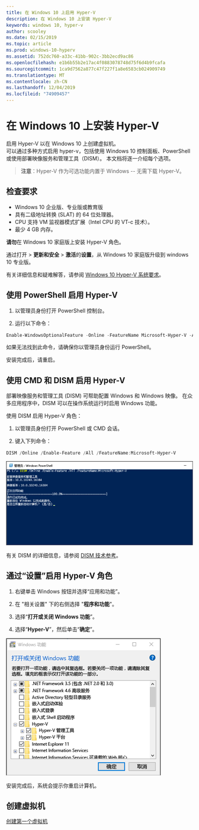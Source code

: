 ```yaml
---
title: 在 Windows 10 上启用 Hyper-V
description: 在 Windows 10 上安装 Hyper-V
keywords: windows 10, hyper-v
author: scooley
ms.date: 02/15/2019
ms.topic: article
ms.prod: windows-10-hyperv
ms.assetid: 752dc760-a33c-41bb-902c-3bb2ecd9ac86
ms.openlocfilehash: e1b6b55b2e17ac4f0883078748d75f6d4b9fcafa
ms.sourcegitcommit: 1ca9d7562a877c47f227f1a8e6583cb024909749
ms.translationtype: MT
ms.contentlocale: zh-CN
ms.lasthandoff: 12/04/2019
ms.locfileid: "74909457"
---
```

# <a name="install-hyper-v-on-windows-10"></a>在 Windows 10 上安装 Hyper-V

启用 Hyper-V 以在 Windows 10 上创建虚拟机。  
可以通过多种方式启用 hyper-v，包括使用 Windows 10 控制面板、PowerShell 或使用部署映像服务和管理工具（DISM）。 本文档将逐一介绍每个选项。

> **注意**：Hyper-V 作为可选功能内置于 Windows -- 无需下载 Hyper-V。

## <a name="check-requirements"></a>检查要求

* Windows 10 企业版、专业版或教育版
* 具有二级地址转换 (SLAT) 的 64 位处理器。
* CPU 支持 VM 监视器模式扩展（Intel CPU 的 VT-c 技术）。
* 最少 4 GB 内存。

**请勿**在 Windows 10 家庭版上安装 Hyper-V 角色。

通过打开 > **更新和安全** > **激活**的**设置**，从 Windows 10 家庭版升级到 windows 10 专业版。

有关详细信息和疑难解答，请参阅 [Windows 10 Hyper-V 系统要求](../reference/hyper-v-requirements.md)。

## <a name="enable-hyper-v-using-powershell"></a>使用 PowerShell 启用 Hyper-V

1. 以管理员身份打开 PowerShell 控制台。

2. 运行以下命令：

  ```powershell
  Enable-WindowsOptionalFeature -Online -FeatureName Microsoft-Hyper-V -All
  ```

  如果无法找到此命令，请确保你以管理员身份运行 PowerShell。

安装完成后，请重启。

## <a name="enable-hyper-v-with-cmd-and-dism"></a>使用 CMD 和 DISM 启用 Hyper-V

部署映像服务和管理工具 (DISM) 可帮助配置 Windows 和 Windows 映像。  在众多应用程序中，DISM 可以在操作系统运行时启用 Windows 功能。

使用 DISM 启用 Hyper-V 角色：

1. 以管理员身份打开 PowerShell 或 CMD 会话。

1. 键入下列命令：

  ```powershell
  DISM /Online /Enable-Feature /All /FeatureName:Microsoft-Hyper-V
  ```

  ![显示正在启用 Hyper-V 的控制台窗口。](media/dism_upd.png)

有关 DISM 的详细信息，请参阅 [DISM 技术参考](<https://docs.microsoft.com/previous-versions/windows/it-pro/windows-8.1-and-8/hh824821(v=win.10)>)。

## <a name="enable-the-hyper-v-role-through-settings"></a>通过“设置”启用 Hyper-V 角色

1. 右键单击 Windows 按钮并选择“应用和功能”。

2. 在 "相关设置" 下的右侧选择 "**程序和功能**"。 

3. 选择“**打开或关闭 Windows 功能**”。

4. 选择“**Hyper-V**”，然后单击“**确定**”。

![Windows 程序和功能对话框](media/enable_role_upd.png)

安装完成后，系统会提示你重启计算机。

## <a name="make-virtual-machines"></a>创建虚拟机

[创建第一个虚拟机](quick-create-virtual-machine.md)
